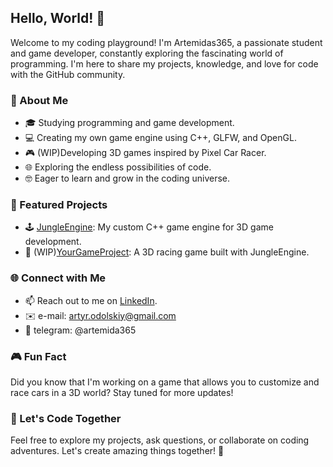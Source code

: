 ## Hello, World! 👋

Welcome to my coding playground! I'm Artemidas365, a passionate student and game developer, constantly exploring the fascinating world of programming. I'm here to share my projects, knowledge, and love for code with the GitHub community.

### 🚀 About Me

- 🎓 Studying programming and game development.
- 💻 Creating my own game engine using C++, GLFW, and OpenGL.
- 🎮 (WIP)Developing 3D games inspired by Pixel Car Racer.
- 🌐 Exploring the endless possibilities of code.
- 🤓 Eager to learn and grow in the coding universe.

### 🌟 Featured Projects

- 🕹️ [JungleEngine](https://github.com/Artemidas365/JungleEngine): My custom C++ game engine for 3D game development.
- 🚗 (WIP)[YourGameProject](404): A 3D racing game built with JungleEngine.

### 🌐 Connect with Me

- 📫 Reach out to me on [LinkedIn](https://www.linkedin.com/in/%D0%B0%D1%80%D1%82%D1%83%D1%80-%D0%BE%D0%B4%D0%BE%D0%BB%D1%8C%D1%81%D1%8C%D0%BA%D0%B8%D0%B9-103173249/).
- ✉️ e-mail: artyr.odolskiy@gmail.com 
- 💬 telegram: @artemida365

### 🎮 Fun Fact

Did you know that I'm working on a game that allows you to customize and race cars in a 3D world? Stay tuned for more updates!

### 📢 Let's Code Together

Feel free to explore my projects, ask questions, or collaborate on coding adventures. Let's create amazing things together! 🌌

<!---
Artemidas365/Artemidas365 is a ✨ special ✨ repository because its `README.md` (this file) appears on your GitHub profile.
You can click the Preview link to take a look at your changes.
--->
